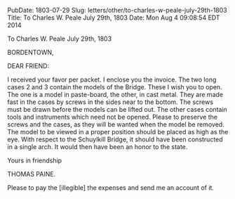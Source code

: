 PubDate: 1803-07-29
Slug: letters/other/to-charles-w-peale-july-29th-1803
Title: To Charles W. Peale  July 29th, 1803
Date: Mon Aug  4 09:08:54 EDT 2014

   To Charles W. Peale  July 29th, 1803

   BORDENTOWN,

   DEAR FRIEND:

   I received your favor per packet. I enclose you the invoice. The two long
   cases 2 and 3 contain the models of the Bridge. These I wish you to open.
   The one is a model in paste-board, the other, in cast metal. They are made
   fast in the cases by screws in the sides near to the bottom. The screws
   must be drawn before the models can be lifted out. The other cases contain
   tools and instruments which need not be opened. Please to preserve the
   screws and the cases, as they will be wanted when the model be removed.
   The model to be viewed in a proper position should be placed as high as
   the eye. With respect to the Schuylkill Bridge, it should have been
   constructed in a single arch. It would then have been an honor to the
   state.

   Yours in friendship

   THOMAS PAINE.

   Please to pay the [illegible] the expenses and send me an account of it.

    
